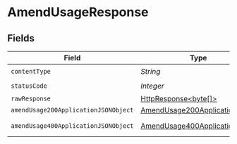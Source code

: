 # AmendUsageResponse


## Fields

| Field                                                                                                                    | Type                                                                                                                     | Required                                                                                                                 | Description                                                                                                              |
| ------------------------------------------------------------------------------------------------------------------------ | ------------------------------------------------------------------------------------------------------------------------ | ------------------------------------------------------------------------------------------------------------------------ | ------------------------------------------------------------------------------------------------------------------------ |
| `contentType`                                                                                                            | *String*                                                                                                                 | :heavy_check_mark:                                                                                                       | N/A                                                                                                                      |
| `statusCode`                                                                                                             | *Integer*                                                                                                                | :heavy_check_mark:                                                                                                       | N/A                                                                                                                      |
| `rawResponse`                                                                                                            | [HttpResponse<byte[]>](https://docs.oracle.com/en/java/javase/11/docs/api/java.net.http/java/net/http/HttpResponse.html) | :heavy_minus_sign:                                                                                                       | N/A                                                                                                                      |
| `amendUsage200ApplicationJSONObject`                                                                                     | [AmendUsage200ApplicationJSON](../../models/operations/AmendUsage200ApplicationJSON.md)                                  | :heavy_minus_sign:                                                                                                       | OK                                                                                                                       |
| `amendUsage400ApplicationJSONObject`                                                                                     | [AmendUsage400ApplicationJSON](../../models/operations/AmendUsage400ApplicationJSON.md)                                  | :heavy_minus_sign:                                                                                                       | Bad Request                                                                                                              |